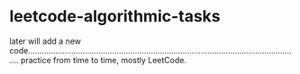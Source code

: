 # leetcode-algorithmic-tasks

later will add a new code........................................................................................................................
practice from time to time,
mostly LeetCode.


